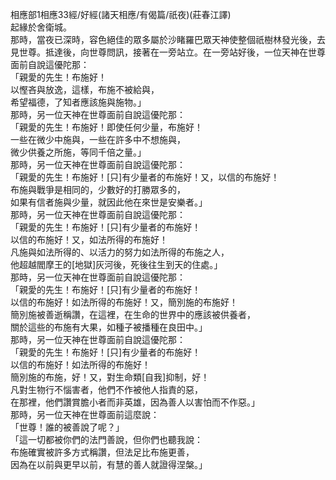 相應部1相應33經/好經(諸天相應/有偈篇/祇夜)(莊春江譯)  
起緣於舍衛城。  
那時，當夜已深時，容色絕佳的眾多屬於沙睹羅巴眾天神使整個祇樹林發光後，去見世尊。抵達後，向世尊問訊，接著在一旁站立。在一旁站好後，一位天神在世尊面前自說這優陀那：  
「親愛的先生！布施好！  
以慳吝與放逸，這樣，布施不被給與，  
希望福德，了知者應該施與施物。」  
那時，另一位天神在世尊面前自說這優陀那：  
「親愛的先生！布施好！即使任何少量，布施好！  
一些在微少中施與，一些在許多中不想施與，  
微少供養之所施，等同千倍之量。」  
那時，另一位天神在世尊面前自說這優陀那：  
「親愛的先生！布施好！[只]有少量者的布施好！又，以信的布施好！  
布施與戰爭是相同的，少數好的打勝眾多的，  
如果有信者施與少量，就因此他在來世是安樂者。」  
那時，另一位天神在世尊面前自說這優陀那：  
「親愛的先生！布施好！[只]有少量者的布施好！  
以信的布施好！又，如法所得的布施好！  
凡施與如法所得的、以活力的努力如法所得的布施之人，  
他超越閻摩王的[地獄]灰河後，死後往生到天的住處。」  
那時，另一位天神在世尊面前自說這優陀那：  
「親愛的先生！布施好！[只]有少量者的布施好！  
以信的布施好！如法所得的布施好！又，簡別施的布施好！  
簡別施被善逝稱讚，在這裡，在生命的世界中的應該被供養者，  
關於這些的布施有大果，如種子被播種在良田中。」  
那時，另一位天神在世尊面前自說這優陀那：  
「親愛的先生！布施好！[只]有少量者的布施好！  
以信的布施好！如法所得的布施好！  
簡別施的布施，好！又，對生命類[自我]抑制，好！  
凡對生物行不惱害者，他們不作被他人指責的惡，  
在那裡，他們讚賞膽小者而非英雄，因為善人以害怕而不作惡。」  
那時，另一位天神在世尊面前這麼說：  
「世尊！誰的被善說了呢？」  
「這一切都被你們的法門善說，但你們也聽我說：  
布施確實被許多方式稱讚，但法足比布施更善，  
因為在以前與更早以前，有慧的善人就證得涅槃。」  
  
  
